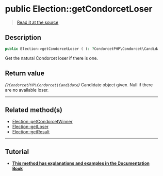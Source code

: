 # public Election::getCondorcetLoser

> [Read it at the source](https://github.com/julien-boudry/Condorcet/blob/master/src/ElectionProcess/ResultsProcess.php#L182)

## Description    

```php
public Election->getCondorcetLoser ( ): ?CondorcetPHP\Condorcet\Candidate
```

Get the natural Condorcet loser if there is one.
    

## Return value   

*(`?CondorcetPHP\Condorcet\Candidate`)* Candidate object given. Null if there are no available loser.


---------------------------------------

## Related method(s)      

* [Election::getCondorcetWinner](/Docs/api-reference/Election%20Class/Election--getCondorcetWinner.md)    
* [Election::getLoser](/Docs/api-reference/Election%20Class/Election--getLoser.md)    
* [Election::getResult](/Docs/api-reference/Election%20Class/Election--getResult.md)    

---------------------------------------

## Tutorial

* **[This method has explanations and examples in the Documentation Book](https://www.condorcet.io/3.AsPhpLibrary/6.Results/1.WinnerAndLoser)**    
